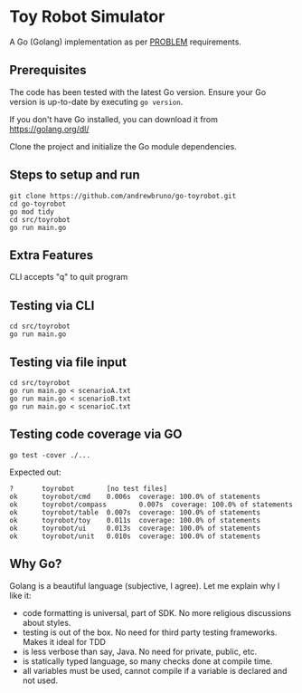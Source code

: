 # Toy Robot Simulator

A Go (Golang) implementation as per [PROBLEM](doc/PROBLEM.md) requirements.

## Prerequisites

The code has been tested with the latest Go version. Ensure your Go version is up-to-date by executing `go version`.

If you don't have Go installed, you can download it from https://golang.org/dl/

Clone the project and initialize the Go module dependencies.

## Steps to setup and run

```
git clone https://github.com/andrewbruno/go-toyrobot.git
cd go-toyrobot
go mod tidy
cd src/toyrobot
go run main.go
```

## Extra Features

CLI accepts "q" to quit program

## Testing via CLI

```
cd src/toyrobot
go run main.go 
```

## Testing via file input

```
cd src/toyrobot
go run main.go < scenarioA.txt
go run main.go < scenarioB.txt
go run main.go < scenarioC.txt
```

## Testing code coverage via GO

```
go test -cover ./...
```

Expected out:

```
?       toyrobot        [no test files]
ok      toyrobot/cmd    0.006s  coverage: 100.0% of statements
ok      toyrobot/compass        0.007s  coverage: 100.0% of statements
ok      toyrobot/table  0.007s  coverage: 100.0% of statements
ok      toyrobot/toy    0.011s  coverage: 100.0% of statements
ok      toyrobot/ui     0.013s  coverage: 100.0% of statements
ok      toyrobot/unit   0.010s  coverage: 100.0% of statements
```

## Why Go?

Golang is a beautiful language (subjective, I agree).  Let me explain why I like it:
  * code formatting is universal, part of SDK.  No more religious discussions about styles.
  * testing is out of the box.  No need for third party testing frameworks. Makes it ideal for TDD
  * is less verbose than say, Java.  No need for private, public, etc.
  * is statically typed language, so many checks done at compile time.
  * all variables must be used, cannot compile if a variable is declared and not used.
